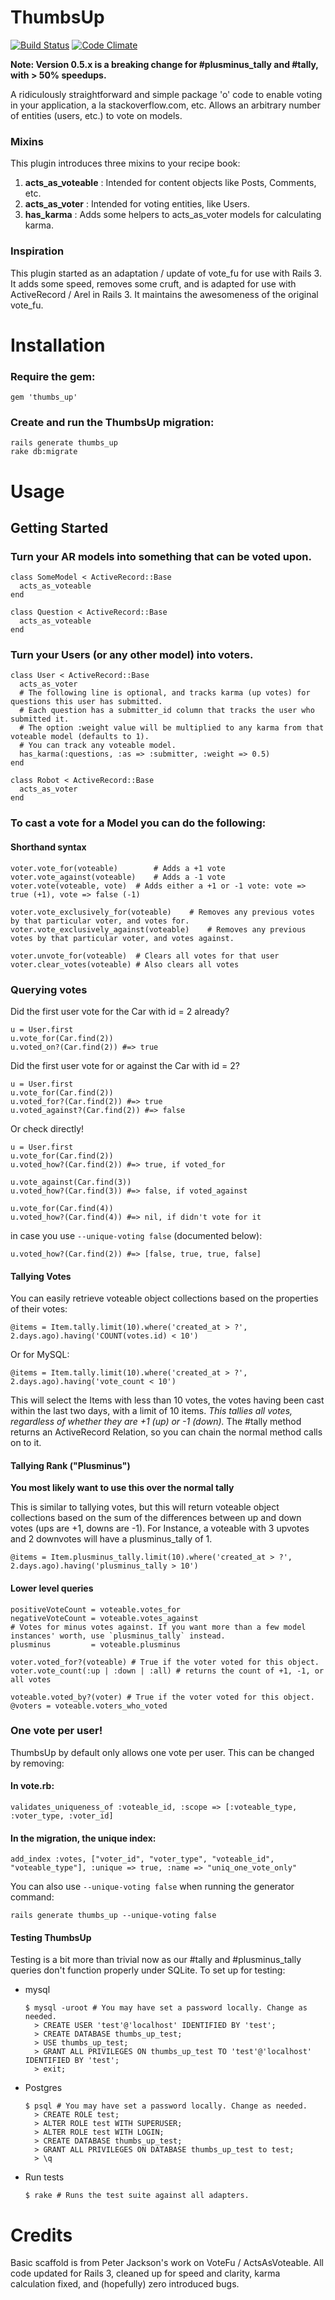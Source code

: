 ThumbsUp
=======

[![Build Status](https://secure.travis-ci.org/bouchard/thumbs_up.png)](http://travis-ci.org/bouchard/thumbs_up) [![Code Climate](https://codeclimate.com/github/bouchard/thumbs_up.png)](https://codeclimate.com/github/bouchard/thumbs_up)

**Note: Version 0.5.x is a breaking change for #plusminus_tally and #tally, with > 50% speedups.**

A ridiculously straightforward and simple package 'o' code to enable voting in your application, a la stackoverflow.com, etc.
Allows an arbitrary number of entities (users, etc.) to vote on models.

### Mixins
This plugin introduces three mixins to your recipe book:

1. **acts\_as\_voteable** : Intended for content objects like Posts, Comments, etc.
2. **acts\_as\_voter** : Intended for voting entities, like Users.
3. **has\_karma** : Adds some helpers to acts\_as\_voter models for calculating karma.

### Inspiration

This plugin started as an adaptation / update of vote\_fu for use with Rails 3. It adds some speed, removes some cruft, and is adapted for use with ActiveRecord / Arel in Rails 3. It maintains the awesomeness of the original vote\_fu.

Installation
============

### Require the gem:

    gem 'thumbs_up'

### Create and run the ThumbsUp migration:

    rails generate thumbs_up
    rake db:migrate

Usage
=====

## Getting Started

### Turn your AR models into something that can be voted upon.

    class SomeModel < ActiveRecord::Base
      acts_as_voteable
    end

    class Question < ActiveRecord::Base
      acts_as_voteable
    end

### Turn your Users (or any other model) into voters.

    class User < ActiveRecord::Base
      acts_as_voter
      # The following line is optional, and tracks karma (up votes) for questions this user has submitted.
      # Each question has a submitter_id column that tracks the user who submitted it.
      # The option :weight value will be multiplied to any karma from that voteable model (defaults to 1).
      # You can track any voteable model.
      has_karma(:questions, :as => :submitter, :weight => 0.5)
    end

    class Robot < ActiveRecord::Base
      acts_as_voter
    end

### To cast a vote for a Model you can do the following:

#### Shorthand syntax
    voter.vote_for(voteable)     	# Adds a +1 vote
    voter.vote_against(voteable) 	# Adds a -1 vote
    voter.vote(voteable, vote) 	# Adds either a +1 or -1 vote: vote => true (+1), vote => false (-1)

    voter.vote_exclusively_for(voteable)	# Removes any previous votes by that particular voter, and votes for.
    voter.vote_exclusively_against(voteable)	# Removes any previous votes by that particular voter, and votes against.

    voter.unvote_for(voteable)  # Clears all votes for that user
    voter.clear_votes(voteable) # Also clears all votes

### Querying votes

Did the first user vote for the Car with id = 2 already?

    u = User.first
    u.vote_for(Car.find(2))
    u.voted_on?(Car.find(2)) #=> true

Did the first user vote for or against the Car with id = 2?

    u = User.first
    u.vote_for(Car.find(2))
    u.voted_for?(Car.find(2)) #=> true
    u.voted_against?(Car.find(2)) #=> false

Or check directly!

    u = User.first
    u.vote_for(Car.find(2))
    u.voted_how?(Car.find(2)) #=> true, if voted_for

    u.vote_against(Car.find(3))
    u.voted_how?(Car.find(3)) #=> false, if voted_against

    u.vote_for(Car.find(4))
    u.voted_how?(Car.find(4)) #=> nil, if didn't vote for it

in case you use `--unique-voting false` (documented below):

    u.voted_how?(Car.find(2)) #=> [false, true, true, false]

#### Tallying Votes

You can easily retrieve voteable object collections based on the properties of their votes:

    @items = Item.tally.limit(10).where('created_at > ?', 2.days.ago).having('COUNT(votes.id) < 10')

Or for MySQL:

    @items = Item.tally.limit(10).where('created_at > ?', 2.days.ago).having('vote_count < 10')

This will select the Items with less than 10 votes, the votes having been cast within the last two days, with a limit of 10 items. *This tallies all votes, regardless of whether they are +1 (up) or -1 (down).* The #tally method returns an ActiveRecord Relation, so you can chain the normal method calls on to it.

#### Tallying Rank ("Plusminus")

**You most likely want to use this over the normal tally**

This is similar to tallying votes, but this will return voteable object collections based on the sum of the differences between up and down votes (ups are +1, downs are -1). For Instance, a voteable with 3 upvotes and 2 downvotes will have a plusminus_tally of 1.

    @items = Item.plusminus_tally.limit(10).where('created_at > ?', 2.days.ago).having('plusminus_tally > 10')

#### Lower level queries

    positiveVoteCount = voteable.votes_for
    negativeVoteCount = voteable.votes_against
    # Votes for minus votes against. If you want more than a few model instances' worth, use `plusminus_tally` instead.
    plusminus         = voteable.plusminus

	voter.voted_for?(voteable) # True if the voter voted for this object.
	voter.vote_count(:up | :down | :all) # returns the count of +1, -1, or all votes

	voteable.voted_by?(voter) # True if the voter voted for this object.
	@voters = voteable.voters_who_voted


### One vote per user!

ThumbsUp by default only allows one vote per user. This can be changed by removing:

#### In vote.rb:

    validates_uniqueness_of :voteable_id, :scope => [:voteable_type, :voter_type, :voter_id]

#### In the migration, the unique index:

    add_index :votes, ["voter_id", "voter_type", "voteable_id", "voteable_type"], :unique => true, :name => "uniq_one_vote_only"

You can also use `--unique-voting false` when running the generator command:

    rails generate thumbs_up --unique-voting false

#### Testing ThumbsUp

Testing is a bit more than trivial now as our #tally and #plusminus_tally queries don't function properly under SQLite. To set up for testing:

* mysql

    ```
    $ mysql -uroot # You may have set a password locally. Change as needed.
      > CREATE USER 'test'@'localhost' IDENTIFIED BY 'test';
      > CREATE DATABASE thumbs_up_test;
      > USE thumbs_up_test;
      > GRANT ALL PRIVILEGES ON thumbs_up_test TO 'test'@'localhost' IDENTIFIED BY 'test';
      > exit;
    ```
* Postgres

    ```
    $ psql # You may have set a password locally. Change as needed.
      > CREATE ROLE test;
      > ALTER ROLE test WITH SUPERUSER;
      > ALTER ROLE test WITH LOGIN;
      > CREATE DATABASE thumbs_up_test;
      > GRANT ALL PRIVILEGES ON DATABASE thumbs_up_test to test;
      > \q
    ```
* Run tests

    ```
    $ rake # Runs the test suite against all adapters.
    ```

Credits
=======

Basic scaffold is from Peter Jackson's work on VoteFu / ActsAsVoteable. All code updated for Rails 3, cleaned up for speed and clarity, karma calculation fixed, and (hopefully) zero introduced bugs.
